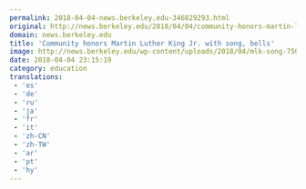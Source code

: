 ```yaml
---
permalink: 2018-04-04-news.berkeley.edu-346829293.html
original: http://news.berkeley.edu/2018/04/04/community-honors-martin-luther-king-jr-with-song-bells/
domain: news.berkeley.edu
title: 'Community honors Martin Luther King Jr. with song, bells'
image: http://news.berkeley.edu/wp-content/uploads/2018/04/mlk-song-750.jpg
date: 2018-04-04 23:15:19
category: education
translations: 
 - 'es'
 - 'de'
 - 'ru'
 - 'ja'
 - 'fr'
 - 'it'
 - 'zh-CN'
 - 'zh-TW'
 - 'ar'
 - 'pt'
 - 'hy'
---
```


